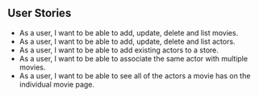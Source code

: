 ## User Stories
* As a user, I want to be able to add, update, delete and list movies.
* As a user, I want to be able to add, update, delete and list actors.
* As a user, I want to be able to add existing actors to a store.
* As a user, I want to be able to associate the same actor with multiple movies.
* As a user, I want to be able to see all of the actors a movie has on the individual movie page.
